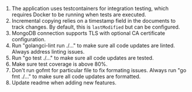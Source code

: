 1. The application uses testcontainers for integration testing, which requires Docker to be running when tests are executed.
2. Incremental copying relies on a timestamp field in the documents to track changes. By default, this is `lastModified` but can be configured.
3. MongoDB connection supports TLS with optional CA certificate configuration.
4. Run "golangci-lint run ./..." to make sure all code updates are linted. Always address linting issues.
5. Run "go test ./..." to make sure all code updates are tested.
6. Make sure test coverage is above 80%.
7. Don't run gofmt for particular file to fix formating issues. Always run "go fmt ./..." to make sure all code updates are formatted.
8. Update readme when adding new features.
